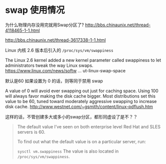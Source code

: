 # swap 使用情况

为什么物理内存没用完就用Swap分区了? http://bbs.chinaunix.net/thread-4118465-1-1.html


http://bbs.chinaunix.net/thread-3617338-1-1.html

Linux 内核 2.6 版本后引入的
`/proc/sys/vm/swappiness`

The Linux 2.6 kernel added a new kernel parameter called swappiness to let administrators tweak the way Linux swaps.
https://www.linux.com/news/softw ... ut-linux-swap-space

默认是60
如果设置为 0 的话，则等同于禁用 swap

A value of 0 will avoid ever swapping out just for caching space. Using 100 will always favor making the disk cache bigger. Most distributions set this value to be 60, tuned toward moderately aggressive swapping to increase disk cache. 
http://www.westnet.com/~gsmith/content/linux-pdflush.htm

这样的话，不管创建多大或多小的swap分区，都形同虚设了是不？？


>The default value I’ve seen on both enterprise level Red Hat and SLES servers is 60.
>
>To find out what the default value is on a particular server, run:
>
>`sysctl vm.swappiness`
>The value is also located in `/proc/sys/vm/swappiness`.
